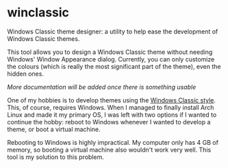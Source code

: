 winclassic
==========

Windows Classic theme designer: a utility to help ease the development of Windows Classic themes.

This tool allows you to design a Windows Classic theme without needing Windows' Window Appearance dialog. Currently, you can only customize the colours (which is really the most significant part of the theme), even the hidden ones.

*More documentation will be added once there is something usable*

One of my hobbies is to develop themes using the [Windows Classic style](http://www.betaarchive.com/wiki/index.php?title=Windows%3AVisual_Styles%3AWindows_Classic).
This, of course, requires Windows. When I managed to finally install Arch Linux and made it my primary OS, I was left with two options if I wanted to continue the hobby: reboot to Windows whenever I wanted to develop a theme, or boot a virtual machine.

Rebooting to Windows is highly impractical. My computer only has 4 GB of memory, so booting a virtual machine also wouldn't work very well. This tool is my solution to this problem.


